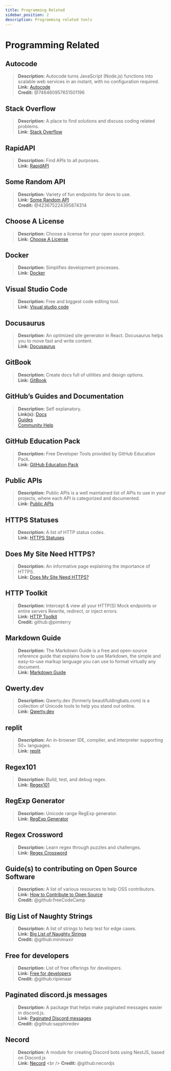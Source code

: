 ```yaml
---
title: Programming Related 
sidebar_position: 2
description: Programming related tools
---
```


# Programming Related

## Autocode

> **Description:** Autocode turns JavaScript (Node.js) functions into scalable web services in an instant, with no configuration required.   <br/>
**Link:** [Autocode](https://autocode.com/)  <br/>
**Credit:** @746460957651501196

## Stack Overflow

> **Description:** A place to find solutions and discuss coding related problems.  <br/>
**Link:** [Stack Overflow](https://stackoverflow.com/)

## RapidAPI

> **Description:** Find APIs to all purposes.  <br/>
**Link:** [RapidAPI](https://rapidapi.com/)

## Some Random API

> **Description:** Variety of fun endpoints for devs to use.  <br/>
**Link:** [Some Random API](https://some-random-api.ml/)  <br/>
**Credit:** @423675224395874314

## Choose A License

> **Description:** Choose a license for your open source project.   <br/>
**Link:** [Choose A License](https://choosealicense.com/)

## Docker

> **Description:** Simplifies development processes.   <br/>
**Link:** [Docker](https://www.docker.com/)

## Visual Studio Code

> **Description:** Free and biggest code editing tool. <br/>
**Link:** [Visual studio code](https://code.visualstudio.com)  

## Docusaurus

> **Description:** An optimized site generator in React. Docusaurus helps you to move fast and write content.   <br/>
**Link:** [Docusaurus](https://docusaurus.io/)

## GitBook

> **Description:** Create docs full of utilities and design options.  <br/>
**Link:** [GitBook](https://www.gitbook.com/)

## GitHub’s Guides and Documentation

> **Description:** Self explanatory.   <br/>
**Link(s):**
[Docs](https://docs.github.com/en)   <br/>
[Guides](https://guides.github.com/)   <br/>
[Community Help](https://github.community/)

## GitHub Education Pack

> **Description:** Free Developer Tools provided by GitHub Education Pack.   <br/>
**Link:** [GitHub Education Pack](https://education.github.com/)

## Public APIs

> **Description:** Public APIs is a well maintained list of APIs to use in your projects, where each API is categorized and documented.   <br/>
**Link:** [Public APIs](https://github.com/public-apis/public-apis)

## HTTPS Statuses

> **Description:** A list of HTTP status codes.   <br/>
**Link:** [HTTPS Statuses](https://httpstatuses.com/)

## Does My Site Need HTTPS?

> **Description:** An informative page explaining the importance of HTTPS.  <br/>
**Link:** [Does My Site Need HTTPS?](https://doesmysiteneedhttps.com/)

## HTTP Toolkit

> **Description:** Intercept & view all your HTTP(S) Mock endpoints or entire servers Rewrite, redirect, or inject errors.  <br/>
**Link:** [HTTP Toolkit](https://httptoolkit.tech/)  <br/>
**Credit:** github:@pimterry

## Markdown Guide

> **Description:** The Markdown Guide is a free and open-source reference guide that explains how to use Markdown, the simple and easy-to-use markup language you can use to format virtually any document.   <br/>
**Link:** [Markdown Guide](https://www.markdownguide.org/)

## Qwerty.dev

> **Description:** Qwerty.dev (formerly beautifuldingbats.com) is a collection of Unicode tools to help you stand out online.   <br/>
**Link:** [Qwerty.dev](https://qwerty.dev/)

## replit

> **Description:** An in-browser IDE, compiler, and interpreter supporting 50+ languages.   <br/>
**Link:** [replit](https://replit.com/)

## Regex101

> **Description:** Build, test, and debug regex.   <br/>
**Link:** [Regex101](https://regex101.com/)

## RegExp Generator

> **Description:** Unicode range RegExp generator.   <br/>
**Link:** [RegExp Generator](https://apps.timwhitlock.info/js/regex#)

## Regex Crossword

> **Description:** Learn regex through puzzles and challenges.   <br/>
**Link:** [Regex Crossword](https://regexcrossword.com/)

## Guide(s) to contributing on Open Source Software

> **Description:** A list of various resources to help OSS contributors. <br/>
**Link:** [How to Contribute to Open Source](https://github.com/freeCodeCamp/how-to-contribute-to-open-source) <br/>
**Credit:** @github:freeCodeCamp

## Big List of Naughty Strings

> **Description:** A list of strings to help test for edge cases. <br/>
**Link:** [Big List of Naughty Strings](https://github.com/minimaxir/big-list-of-naughty-strings) <br/>
**Credit:** @github:minimaxir

## Free for developers

> **Description:** List of free offerings for developers. <br/>
**Link:** [Free for developers](https://free-for.dev/#/) <br/>
**Credit:** @github:ripienaar

## Paginated discord.js messages

> **Description:** A package that helps make paginated messages easier in discord.js. <br/>
**Link:** [Paginated Discord messages](https://www.npmjs.com/package/@sapphire/discord.js-utilities) <br />
**Credit:** @github:sapphiredev

## Necord

> **Description:** A module for creating Discord bots using NestJS, based on Discord.js <br/>
**Link:** [Necord]([https://www.npmjs.com/package/@sapphire/discord.js-utilities](https://www.npmjs.com/package/necord)) <br />
**Credit:** @github:necordjs
